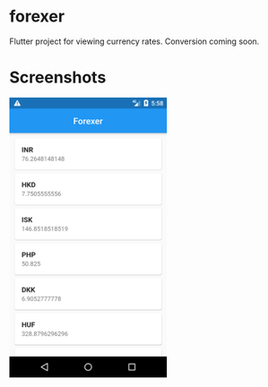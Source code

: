 # forexer
Flutter project for viewing currency rates. Conversion coming soon.

# Screenshots

<img src="screenshots/scr1.png" height="500em" />
